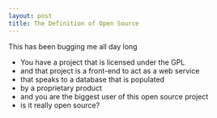 ```yaml
--- 
layout: post
title: The Definition of Open Source
---
```

<p>
This has been bugging me all day long
<ul>
<li>You have a project that is licensed under the GPL</li>
<li>and that project is a front-end to act as a web service</li>
<li>that speaks to a database that is populated</li>
<li>by a proprietary product</li>
<li>and you are the biggest user of this open source project</li>
<li>is it really open source?
</li></ul>
</p>
